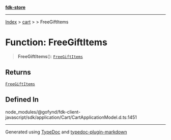 [**fdk-store**](../../../README.md)
***

[Index](../../../API.md) > [cart](../../README.md) > [<internal>](../README.md) > FreeGiftItems

# Function: FreeGiftItems

> **FreeGiftItems**(): [`FreeGiftItems`](../type-aliases/type-alias.FreeGiftItems.md)

## Returns

[`FreeGiftItems`](../type-aliases/type-alias.FreeGiftItems.md)

## Defined In

node\_modules/@gofynd/fdk-client-javascript/sdk/application/Cart/CartApplicationModel.d.ts:1451

***
Generated using [TypeDoc](https://typedoc.org/) and [typedoc-plugin-markdown](https://www.npmjs.com/package/typedoc-plugin-markdown)
